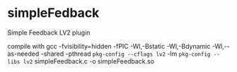 # simpleFedback
Simple Feedback LV2 plugin

compile with
gcc -fvisibility=hidden -fPIC -Wl,-Bstatic -Wl,-Bdynamic -Wl,--as-needed -shared -pthread `pkg-config --cflags lv2` -lm `pkg-config --libs lv2` simpleFeedback.c -o simpleFeedback.so
